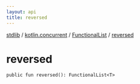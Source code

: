 ```yaml
---
layout: api
title: reversed
---
```

[stdlib](../../index.html) / [kotlin.concurrent](../index.html) / [FunctionalList](index.html) / [reversed](reversed.html)

# reversed

```
public fun reversed(): FunctionalList<T>
```
